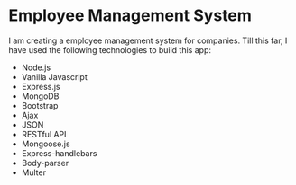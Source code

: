Employee Management System
==========================
I am creating a employee management system for companies. Till this far, I have used the following technologies to build this app:
  * Node.js
  * Vanilla Javascript
  * Express.js
  * MongoDB
  * Bootstrap
  * Ajax
  * JSON
  * RESTful API
  * Mongoose.js
  * Express-handlebars
  * Body-parser
  * Multer
